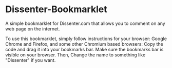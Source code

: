 # Dissenter-Bookmarklet
A simple bookmarklet for Dissenter.com that allows you to comment on any web page on the internet.

To use this bookmarklet, simply follow instructions for your browser:
Google Chrome and Firefox, and some other Chromium based browsers: Copy the code and drag it into your bookmarks bar. 
Make sure the bookmarks bar is visible on your browser. Then, Change the name to something like "Dissenter" if you want.
